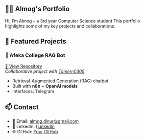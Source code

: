 ## 👨‍💻 Almog's Portfolio

Hi, I’m Almog – a 3rd year Computer Science student 
This portfolio highlights some of my key projects and collaborations.

## 🚀 Featured Projects

### 🔹 Afeka College RAG Bot
[🔗 View Repository](https://github.com/tomern0305/AfekQA---Q-A-Bot)  
*Collaborative project with [Tomern0305](https://github.com/tomern0305)*  

- Retrieval-Augmented Generation (RAG) chatbot  
- Built with **n8n** + **OpenAI models**  
- Interfaces: Telegram  

## 📫 Contact
- 📧 Email: almog.dinur@gmail.com  
- 💼 LinkedIn: [[LinkedIn]([https://linkedin.com/in/yourprofile](http://www.linkedin.com/in/almog-dinur-6b5341325](https://www.linkedin.com/in/almog-dinur-6b5341325/)))  
- 🌐 GitHub: [Your GitHub](https://github.com/yourusername) 
